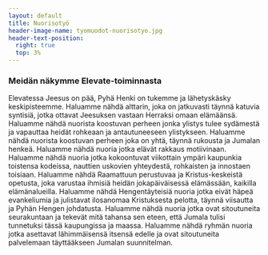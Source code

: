```yaml
---
layout: default
title: Nuorisotyö
header-image-name: tyomuodot-nuorisotyo.jpg
header-text-position:
  right: true
  top: 3%
---
```


### Meidän näkymme Elevate-toiminnasta

Elevatessa Jeesus on pää, Pyhä Henki on tukemme ja lähetyskäsky keskipisteemme. Haluamme nähdä alttarin, joka on jatkuvasti täynnä katuvia syntisiä, jotka ottavat Jeesuksen vastaan Herraksi omaan elämäänsä. Haluamme nähdä nuorista koostuvan perheen jonka ylistys tulee sydämestä ja vapauttaa heidät rohkeaan ja antautuneeseen ylistykseen. Haluamme nähdä nuorista koostuvan perheen joka on yhtä, täynnä rukousta ja Jumalan henkeä. Haluamme nähdä nuoria jotka elävät rakkaus motiivinaan. Haluamme nähdä nuoria jotka kokoontuvat viikottain ympäri kaupunkia toistensa kodeissa, nauttien uskovien yhteydestä, rohkaisten ja innostaen toisiaan. Haluamme nähdä Raamattuun perustuvaa ja Kristus-keskeistä opetusta, joka varustaa ihmisiä heidän jokapäiväisessä elämässään, kaikilla elämänalueilla. Haluamme nähdä Hengentäyteisiä nuoria jotka eivät häpeä evankeliumia ja julistavat ilosanomaa Kristuksesta pelotta, täynnä viisautta ja Pyhän Hengen johdatusta. Haluamme nähdä nuoria jotka ovat sitoutuneita seurakuntaan ja tekevät mitä tahansa sen eteen, että Jumala tulisi tunnetuksi tässä kaupungissa ja maassa. Haluamme nähdä ryhmän nuoria jotka asettavat lähimmäisensä itsensä edelle ja ovat sitoutuneita palvelemaan täyttääkseen Jumalan suunnitelman.
